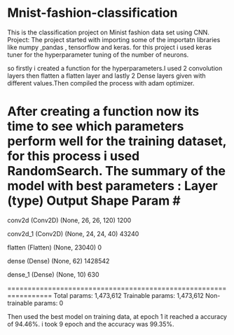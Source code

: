 # Mnist-fashion-classification
This is the classification project on Minist fashion data set using CNN. 
Project:
The project started with importing some of the importatn libraries like numpy ,pandas , tensorflow and keras.
for this project i used keras tuner for the hyperparameter tuning of the number of neurons.

so firstly i created a function for the hyperparameters.I used 2 convolution layers then flatten a flatten layer and lastly 2 Dense layers given with different values.Then compiled the process with adam optimizer.

After creating a function now its time to see which parameters perform well for the training dataset, for this process i used RandomSearch. The summary of the model with best parameters :
 Layer (type)                Output Shape              Param #   
=================================================================
 conv2d (Conv2D)             (None, 26, 26, 120)       1200      
                                                                 
 conv2d_1 (Conv2D)           (None, 24, 24, 40)        43240     
                                                                 
 flatten (Flatten)           (None, 23040)             0         
                                                                 
 dense (Dense)               (None, 62)                1428542   
                                                                 
 dense_1 (Dense)             (None, 10)                630       
                                                                 
=================================================================
Total params: 1,473,612
Trainable params: 1,473,612
Non-trainable params: 0

Then used the best model on training data, at epoch 1 it reached a accuracy of 94.46%. i took 9 epoch and the accuracy was 99.35%.


